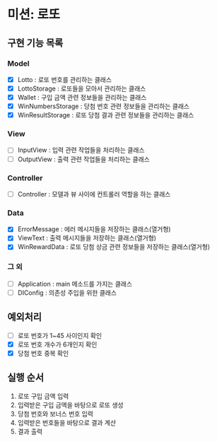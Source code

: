# 미션: 로또

## 구현 기능 목록

### Model

- [x] Lotto : 로또 번호를 관리하는 클래스
- [x] LottoStorage : 로또들을 모아서 관리하는 클래스
- [x] Wallet : 구입 금액 관련 정보들을 관리하는 클래스
- [x] WinNumbersStorage : 당첨 번호 관련 정보들을 관리하는 클래스
- [x] WinResultStorage : 로또 당첨 결과 관련 정보들을 관리하는 클래스

### View

- [ ] InputView : 입력 관련 작업들을 처리하는 클래스
- [ ] OutputView : 출력 관련 작업들을 처리하는 클래스

### Controller

- [ ] Controller : 모델과 뷰 사이에 컨트롤러 역할을 하는 클래스

### Data

- [x] ErrorMessage : 에러 메시지들을 저장하는 클래스(열거형)
- [x] ViewText : 출력 메시지들을 저장하는 클래스(열거형)
- [x] WinRewardData : 로또 당첨 상금 관련 정보들을 저장하는 클래스(열거형)

### 그 외

- [ ] Application : main 메소드를 가지는 클래스
- [ ] DIConfig : 의존성 주입을 위한 클래스

## 예외처리

- [ ] 로또 번호가 1~45 사이인지 확인
- [x] 로또 번호 개수가 6개인지 확인
- [x] 당첨 번호 중복 확인

## 실행 순서

1. 로또 구입 금액 입력
2. 입력받은 구입 금액을 바탕으로 로또 생성
3. 당첨 번호와 보너스 번호 입력
4. 입력받은 번호들을 바탕으로 결과 계산
5. 결과 출력
